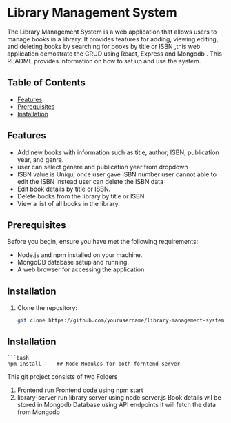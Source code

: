# Library Management System

The Library Management System is a web application that allows users to manage books in a library. It provides features for adding, viewing editing, and deleting books by searching for books by title or ISBN ,this web application  demostrate the CRUD using React, Express and Mongodb . This README provides information on how to set up and use the system.



## Table of Contents

- [Features](#features)
- [Prerequisites](#prerequisites)
- [Installation](#installation)



## Features



- Add new books with information such as title, author, ISBN, publication year, and genre.
- user can select genere and publication year from dropdown
- ISBN value is Uniqu, once user gave ISBN number user cannot able to edit the ISBN instead user can delete the ISBN data
- Edit book details  by title or ISBN.
- Delete books from the library  by title or ISBN.
- View a list of all books in the library.

## Prerequisites

Before you begin, ensure you have met the following requirements:

- Node.js and npm installed on your machine.
- MongoDB database setup and running.
- A web browser for accessing the application.

## Installation

1. Clone the repository:

   ```bash
   git clone https://github.com/yourusername/library-management-system.git
 ## Installation
    ```bash
    npm install --  ## Node Modules for both forntend server 

This git project consists of two Folders

1. Frontend
   run Frontend code using npm start
2. library-server
    run library server using node server.js
    Book details wil be stored in Mongodb Database
    using API endpoints it will fetch the data from Mongodb


   
